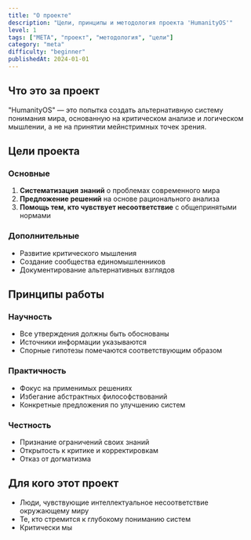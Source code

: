 ```yaml
---
title: "О проекте"
description: "Цели, принципы и методология проекта 'HumanityOS'"
level: 1
tags: ["META", "проект", "методология", "цели"]
category: "meta"
difficulty: "beginner"
publishedAt: 2024-01-01
---
```


## Что это за проект

"HumanityOS" — это попытка создать альтернативную систему понимания мира, основанную на критическом анализе и логическом мышлении, а не на принятии мейнстримных точек зрения.

## Цели проекта

### Основные
1. **Систематизация знаний** о проблемах современного мира
2. **Предложение решений** на основе рационального анализа
3. **Помощь тем, кто чувствует несоответствие** с общепринятыми нормами

### Дополнительные
- Развитие критического мышления
- Создание сообщества единомышленников
- Документирование альтернативных взглядов

## Принципы работы

### Научность
- Все утверждения должны быть обоснованы
- Источники информации указываются
- Спорные гипотезы помечаются соответствующим образом

### Практичность
- Фокус на применимых решениях
- Избегание абстрактных философствований
- Конкретные предложения по улучшению систем

### Честность
- Признание ограничений своих знаний
- Открытость к критике и корректировкам
- Отказ от догматизма

## Для кого этот проект

- Люди, чувствующие интеллектуальное несоответствие окружающему миру
- Те, кто стремится к глубокому пониманию систем
- Критически мы